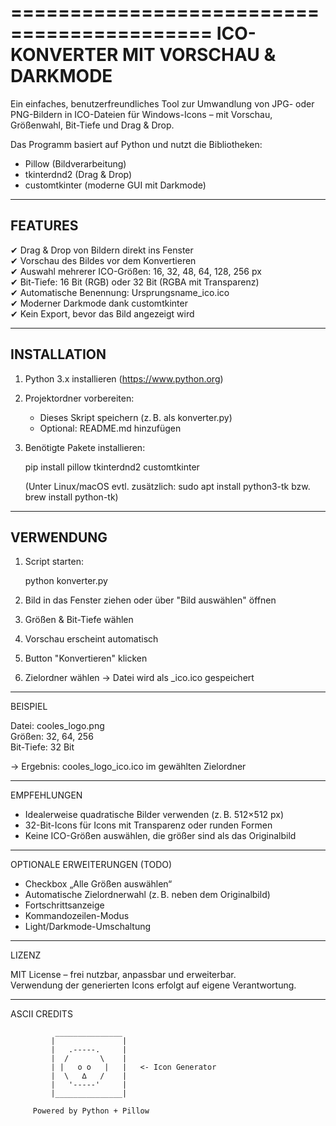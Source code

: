 ===========================================
   ICO-KONVERTER MIT VORSCHAU & DARKMODE
===========================================

Ein einfaches, benutzerfreundliches Tool zur Umwandlung von JPG- oder PNG-Bildern in ICO-Dateien für Windows-Icons – mit Vorschau, Größenwahl, Bit-Tiefe und Drag & Drop.

Das Programm basiert auf Python und nutzt die Bibliotheken:
- Pillow (Bildverarbeitung)
- tkinterdnd2 (Drag & Drop)
- customtkinter (moderne GUI mit Darkmode)

-------------------------------------------
FEATURES
-------------------------------------------
✔ Drag & Drop von Bildern direkt ins Fenster  
✔ Vorschau des Bildes vor dem Konvertieren  
✔ Auswahl mehrerer ICO-Größen: 16, 32, 48, 64, 128, 256 px  
✔ Bit-Tiefe: 16 Bit (RGB) oder 32 Bit (RGBA mit Transparenz)  
✔ Automatische Benennung: Ursprungsname_ico.ico  
✔ Moderner Darkmode dank customtkinter  
✔ Kein Export, bevor das Bild angezeigt wird  

-------------------------------------------
INSTALLATION
-------------------------------------------
1. Python 3.x installieren (https://www.python.org)

2. Projektordner vorbereiten:
   - Dieses Skript speichern (z. B. als konverter.py)
   - Optional: README.md hinzufügen

3. Benötigte Pakete installieren:

   pip install pillow tkinterdnd2 customtkinter

   (Unter Linux/macOS evtl. zusätzlich:
    sudo apt install python3-tk
    bzw.
    brew install python-tk)

-------------------------------------------
VERWENDUNG
-------------------------------------------
1. Script starten:

   python konverter.py

2. Bild in das Fenster ziehen oder über "Bild auswählen" öffnen

3. Größen & Bit-Tiefe wählen

4. Vorschau erscheint automatisch

5. Button "Konvertieren" klicken

6. Zielordner wählen → Datei wird als <ursprungsname>_ico.ico gespeichert

-------------------------------------------
BEISPIEL

Datei:  cooles_logo.png  
Größen: 32, 64, 256  
Bit-Tiefe: 32 Bit

→ Ergebnis: cooles_logo_ico.ico im gewählten Zielordner

-------------------------------------------
EMPFEHLUNGEN

- Idealerweise quadratische Bilder verwenden (z. B. 512×512 px)
- 32-Bit-Icons für Icons mit Transparenz oder runden Formen
- Keine ICO-Größen auswählen, die größer sind als das Originalbild

-------------------------------------------
OPTIONALE ERWEITERUNGEN (TODO)

- Checkbox „Alle Größen auswählen“
- Automatische Zielordnerwahl (z. B. neben dem Originalbild)
- Fortschrittsanzeige
- Kommandozeilen-Modus
- Light/Darkmode-Umschaltung

-------------------------------------------
LIZENZ

MIT License – frei nutzbar, anpassbar und erweiterbar.  
Verwendung der generierten Icons erfolgt auf eigene Verantwortung.

-------------------------------------------
ASCII CREDITS

              _______________
             |               |
             |   .-----.     |
             |  /       \    |
             | |   o o   |   |   <- Icon Generator
             |  \   ∆   /    |
             |   '-----'     |
             |_______________|

         Powered by Python + Pillow
